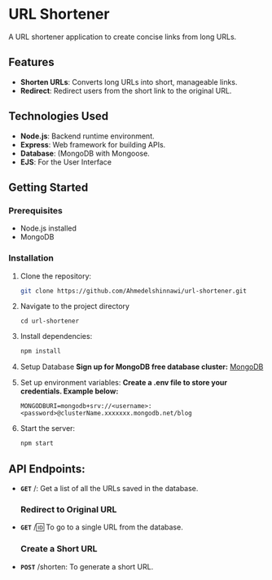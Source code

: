 # URL Shortener

A URL shortener application to create concise links from long URLs.


## Features

- **Shorten URLs**:  Converts long URLs into short, manageable links.
- **Redirect**: Redirect users from the short link to the original URL.

## Technologies Used

- **Node.js**: Backend runtime environment.
- **Express**: Web framework for building APIs.
- **Database**: (MongoDB with Mongoose.
- **EJS**: For the User Interface

## Getting Started

### Prerequisites

- Node.js installed
- MongoDB 

### Installation

1. Clone the repository:
   ```bash
   git clone https://github.com/Ahmedelshinnawi/url-shortener.git
3. Navigate to the project directory
   ```
   cd url-shortener
4. Install dependencies:
   ```bash
   npm install
3. Setup Database
    **Sign up for MongoDB free database cluster:**  [MongoDB](https://www.mongodb.com/)
  
4. Set up environment variables:
   **Create a .env file to store your credentials. Example below:**
     ```
   MONGODBURI=mongodb+srv://<username>:<password>@clusterName.xxxxxxx.mongodb.net/blog
     ```
5. Start the server:
    ```bash
    npm start
## API Endpoints:
- **`GET`** /: Get a list of all the URLs saved in the database.

  ### Redirect to Original URL
- **`GET`** /:id: To go to a single URL from the database.
  ### Create a Short URL
- **`POST`** /shorten: To generate a short URL.




